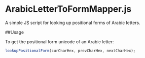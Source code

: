 ArabicLetterToFormMapper.js
========================

A simple JS script for looking up positional forms of Arabic letters.

##Usage

To get the positional form unicode of an Arabic letter:

```js
lookupPositionalForm(curCharHex, prevCharHex, nextCharHex);
```
